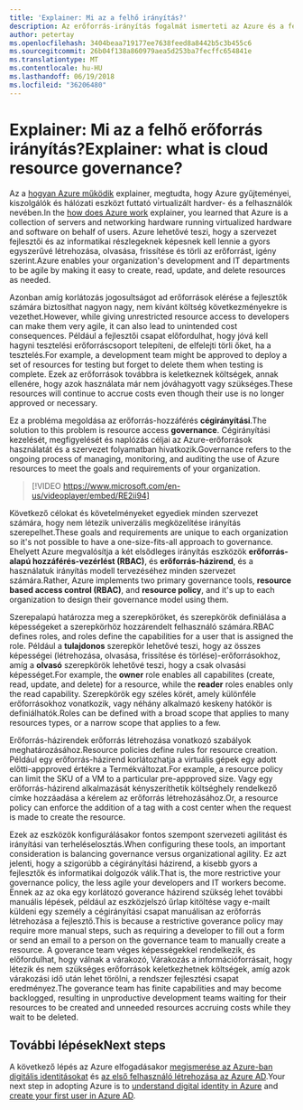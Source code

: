 ```yaml
---
title: 'Explainer: Mi az a felhő irányítás?'
description: Az erőforrás-irányítás fogalmát ismerteti az Azure és a felhő
author: petertay
ms.openlocfilehash: 3404beaa719177ee7638feed8a8442b5c3b455c6
ms.sourcegitcommit: 26b04f138a860979aea5d253ba7fecffc654841e
ms.translationtype: MT
ms.contentlocale: hu-HU
ms.lasthandoff: 06/19/2018
ms.locfileid: "36206480"
---
```

# <a name="explainer-what-is-cloud-resource-governance"></a><span data-ttu-id="99c5c-103">Explainer: Mi az a felhő erőforrás irányítás?</span><span class="sxs-lookup"><span data-stu-id="99c5c-103">Explainer: what is cloud resource governance?</span></span>

<span data-ttu-id="99c5c-104">Az a [hogyan Azure működik](azure-explainer.md) explainer, megtudta, hogy Azure gyűjteményei, kiszolgálók és hálózati eszközt futtató virtualizált hardver- és a felhasználók nevében.</span><span class="sxs-lookup"><span data-stu-id="99c5c-104">In the [how does Azure work](azure-explainer.md) explainer, you learned that Azure is a collection of servers and networking hardware running virtualized hardware and software on behalf of users.</span></span> <span data-ttu-id="99c5c-105">Azure lehetővé teszi, hogy a szervezet fejlesztői és az informatikai részlegeknek képesnek kell lennie a gyors egyszerűvé létrehozása, olvasása, frissítése és törli az erőforrást, igény szerint.</span><span class="sxs-lookup"><span data-stu-id="99c5c-105">Azure enables your organization's development and IT departments to be agile by making it easy to create, read, update, and delete resources as needed.</span></span>

<span data-ttu-id="99c5c-106">Azonban amíg korlátozás jogosultságot ad erőforrások elérése a fejlesztők számára biztosíthat nagyon nagy, nem kívánt költség következményekre is vezethet.</span><span class="sxs-lookup"><span data-stu-id="99c5c-106">However, while giving unrestricted resource access to developers can make them very agile, it can also lead to unintended cost consequences.</span></span> <span data-ttu-id="99c5c-107">Például a fejlesztői csapat előfordulhat, hogy jóvá kell hagyni tesztelési erőforráscsoport telepíteni, de elfelejti törli őket, ha a tesztelés.</span><span class="sxs-lookup"><span data-stu-id="99c5c-107">For example, a development team might be approved to deploy a set of resources for testing but forget to delete them when testing is complete.</span></span> <span data-ttu-id="99c5c-108">Ezek az erőforrások továbbra is keletkeznek költségek, annak ellenére, hogy azok használata már nem jóváhagyott vagy szükséges.</span><span class="sxs-lookup"><span data-stu-id="99c5c-108">These resources will continue to accrue costs even though their use is no longer approved or necessary.</span></span> 

<span data-ttu-id="99c5c-109">Ez a probléma megoldása az erőforrás-hozzáférés **cégirányítási**.</span><span class="sxs-lookup"><span data-stu-id="99c5c-109">The solution to this problem is resource access **governance**.</span></span> <span data-ttu-id="99c5c-110">Cégirányítási kezelését, megfigyelését és naplózás céljai az Azure-erőforrások használatát és a szervezet folyamatban hivatkozik.</span><span class="sxs-lookup"><span data-stu-id="99c5c-110">Governance refers to the ongoing process of managing, monitoring, and auditing the use of Azure resources to meet the goals and requirements of your organization.</span></span> 

> [!VIDEO https://www.microsoft.com/en-us/videoplayer/embed/RE2ii94] 

<span data-ttu-id="99c5c-111">Következő célokat és követelményeket egyediek minden szervezet számára, hogy nem létezik univerzális megközelítése irányítás szerepelhet.</span><span class="sxs-lookup"><span data-stu-id="99c5c-111">These goals and requirements are unique to each organization so it's not possible to have a one-size-fits-all approach to governance.</span></span> <span data-ttu-id="99c5c-112">Ehelyett Azure megvalósítja a két elsődleges irányítás eszközök **erőforrás-alapú hozzáférés-vezérlést (RBAC)**, és **erőforrás-házirend**, és a használatuk irányítás modell tervezéséhez minden szervezet számára.</span><span class="sxs-lookup"><span data-stu-id="99c5c-112">Rather, Azure implements two primary governance tools, **resource based access control (RBAC)**, and **resource policy**, and it's up to each organization to design their governance model using them.</span></span>

<span data-ttu-id="99c5c-113">Szerepalapú határozza meg a szerepköröket, és szerepkörök definiálása a képességeket a szerepkörhöz hozzárendelt felhasználó számára.</span><span class="sxs-lookup"><span data-stu-id="99c5c-113">RBAC defines roles, and roles define the capabilities for a user that is assigned the role.</span></span> <span data-ttu-id="99c5c-114">Például a **tulajdonos** szerepkör lehetővé teszi, hogy az összes képességei (létrehozása, olvasása, frissítése és törlése)-erőforrásokhoz, amíg a **olvasó** szerepkörök lehetővé teszi, hogy a csak olvasási képességet.</span><span class="sxs-lookup"><span data-stu-id="99c5c-114">For example, the **owner** role enables all capabilites (create, read, update, and delete) for a resource, while the  **reader** roles enables only the read capability.</span></span> <span data-ttu-id="99c5c-115">Szerepkörök egy széles körét, amely különféle erőforrásokhoz vonatkozik, vagy néhány alkalmazó keskeny hatókör is definiálhatók.</span><span class="sxs-lookup"><span data-stu-id="99c5c-115">Roles can be defined with a broad scope that applies to many resources types, or a narrow scope that applies to a few.</span></span> 

<span data-ttu-id="99c5c-116">Erőforrás-házirendek erőforrás létrehozása vonatkozó szabályok meghatározásához.</span><span class="sxs-lookup"><span data-stu-id="99c5c-116">Resource policies define rules for resource creation.</span></span> <span data-ttu-id="99c5c-117">Például egy erőforrás-házirend korlátozhatja a virtuális gépek egy adott előtti-appproved értékre a Termékváltozat.</span><span class="sxs-lookup"><span data-stu-id="99c5c-117">For example, a resource policy can limit the SKU of a VM to a particular pre-appproved size.</span></span> <span data-ttu-id="99c5c-118">Vagy egy erőforrás-házirend alkalmazását kényszeríthetik költséghely rendelkező címke hozzáadása a kérelem az erőforrás létrehozásához.</span><span class="sxs-lookup"><span data-stu-id="99c5c-118">Or, a resource policy can enforce the addition of a tag with a cost center when the request is made to create the resource.</span></span> 

<span data-ttu-id="99c5c-119">Ezek az eszközök konfigurálásakor fontos szempont szervezeti agilitást és irányítási van terheléselosztás.</span><span class="sxs-lookup"><span data-stu-id="99c5c-119">When configuring these tools, an important consideration is balancing governance versus organizational agility.</span></span> <span data-ttu-id="99c5c-120">Ez azt jelenti, hogy a szigorúbb a cégirányítási házirend, a kisebb gyors a fejlesztők és informatikai dolgozók válik.</span><span class="sxs-lookup"><span data-stu-id="99c5c-120">That is, the more restrictive your governance policy, the less agile your developers and IT workers become.</span></span> <span data-ttu-id="99c5c-121">Ennek az az oka egy korlátozó goverance házirend szükség lehet további manuális lépések, például az eszközjelszó űrlap kitöltése vagy e-mailt küldeni egy személy a cégirányítási csapat manuálisan az erőforrás létrehozása a fejlesztő.</span><span class="sxs-lookup"><span data-stu-id="99c5c-121">This is because a restrictive goverance policy may require more manual steps, such as requiring a developer to fill out a form or send an email to a person on the governance team to manually create a resource.</span></span> <span data-ttu-id="99c5c-122">A goverance team véges képességekkel rendelkezik, és előfordulhat, hogy válnak a várakozó, Várakozás a információforrásait, hogy létezik és nem szükséges erőforrások keletkezhetnek költségek, amíg azok várakozási idő után lehet törölni, a rendszer fejlesztési csapat eredményez.</span><span class="sxs-lookup"><span data-stu-id="99c5c-122">The goverance team has finite capabilities and may become backlogged, resulting in unproductive development teams waiting for their resources to be created and unneeded resources accruing costs while they wait to be deleted.</span></span>

## <a name="next-steps"></a><span data-ttu-id="99c5c-123">További lépések</span><span class="sxs-lookup"><span data-stu-id="99c5c-123">Next steps</span></span>

<span data-ttu-id="99c5c-124">A következő lépés az Azure elfogadásakor [megismerése az Azure-ban digitális identitásokat](tenant-explainer.md) és [az első felhasználó létrehozása az Azure AD][docs-add-users-to-aad].</span><span class="sxs-lookup"><span data-stu-id="99c5c-124">Your next step in adopting Azure is to [understand digital identity in Azure](tenant-explainer.md) and [create your first user in Azure AD][docs-add-users-to-aad].</span></span>

<!-- Links -->

[docs-add-users-to-aad]: /azure/active-directory/add-users-azure-active-directory?toc=/azure/architecture/cloud-adoption-guide/toc.json